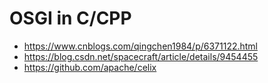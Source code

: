 # OSGI in C/CPP

- https://www.cnblogs.com/qingchen1984/p/6371122.html
- https://blog.csdn.net/spacecraft/article/details/9454455
- https://github.com/apache/celix